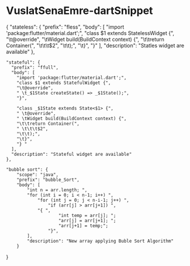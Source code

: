 # VuslatSenaEmre-dartSnippet
{
	"stateless": {
	  "prefix": "fless",
	  "body": [
		"import 'package:flutter/material.dart';",
		"class $1 extends StatelessWidget {",
		"\t@override",
		"\tWidget build(BuildContext context) {",
		"\t\treturn Container(",
		"\t\t\t$2",
		"\t\t);",
		"\t}",
		"}"
	  ],
	  "description": "Statles widget are available"
	},
  
	"stateful": {
	  "prefix": "ffull",
	  "body": [
		"import 'package:flutter/material.dart';",
		"class $1 extends StatefulWidget {",
		"\t@override",
		" \t_$1State createState() => _$1State();",
		"}",
  
		"class _$1State extends State<$1> {",
		" \t@override",
		" \tWidget build(BuildContext context) {",
		"\t\treturn Container(",
		" \t\t\t$2",
		"\t\t);",
		"\t}",
		"} "
	  ],
	  "description": "Stateful widget are available"
	},

	"bubble sort": {
		"scope": "java",
		"prefix": "bubble_Sort",
		"body": [
			"int n = arr.length; ",
			"for (int i = 0; i < n-1; i++) ",
				"for (int j = 0; j < n-i-1; j++) ",
					"if (arr[j] > arr[j+1]) ",
				"{ ",
						"int temp = arr[j]; ";
						"arr[j] = arr[j+1]; ";
						"arr[j+1] = temp;";
					"}",
			],
			"description": "New array applying Buble Sort Algorithm"
		}


  }
